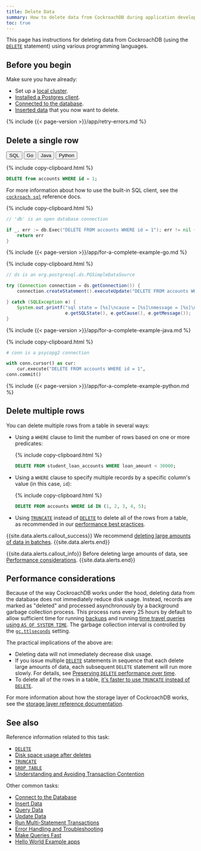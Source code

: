 ```yaml
---
title: Delete Data
summary: How to delete data from CockroachDB during application development
toc: true
---
```


This page has instructions for deleting data from CockroachDB (using the [`DELETE`](update.html) statement) using various programming languages.

## Before you begin

Make sure you have already:

- Set up a [local cluster](secure-a-cluster.html).
- [Installed a Postgres client](install-client-drivers.html).
- [Connected to the database](connect-to-the-database.html).
- [Inserted data](insert-data.html) that you now want to delete.

{% include {{< page-version >}}/app/retry-errors.md %}

## Delete a single row

<div class="filters filters__code clearfix">
  <button class="filter-button" data-scope="sql">SQL</button>
  <button class="filter-button" data-scope="go">Go</button>
  <button class="filter-button" data-scope="java">Java</button>
  <button class="filter-button" data-scope="python">Python</button>
</div>

<section class="filter-content" markdown="1" data-scope="sql">

{% include copy-clipboard.html %}
~~~ sql
DELETE from accounts WHERE id = 1;
~~~

For more information about how to use the built-in SQL client, see the [`cockroach sql`](cockroach-sql.html) reference docs.

</section>

<section class="filter-content" markdown="1" data-scope="go">

{% include copy-clipboard.html %}
~~~ go
// 'db' is an open database connection

if _, err := db.Exec("DELETE FROM accounts WHERE id = 1"); err != nil {
    return err
}
~~~

{% include {{< page-version >}}/app/for-a-complete-example-go.md %}

</section>

<section class="filter-content" markdown="1" data-scope="java">

{% include copy-clipboard.html %}
~~~ java
// ds is an org.postgresql.ds.PGSimpleDataSource

try (Connection connection = ds.getConnection()) {
    connection.createStatement().executeUpdate("DELETE FROM accounts WHERE id = 1");

} catch (SQLException e) {
    System.out.printf("sql state = [%s]\ncause = [%s]\nmessage = [%s]\n",
                      e.getSQLState(), e.getCause(), e.getMessage());
}
~~~

{% include {{< page-version >}}/app/for-a-complete-example-java.md %}

</section>

<section class="filter-content" markdown="1" data-scope="python">

{% include copy-clipboard.html %}
~~~ python
# conn is a psycopg2 connection

with conn.cursor() as cur:
    cur.execute("DELETE FROM accounts WHERE id = 1",
conn.commit()
~~~

{% include {{< page-version >}}/app/for-a-complete-example-python.md %}

</section>

## Delete multiple rows

You can delete multiple rows from a table in several ways:

- Using a `WHERE` clause to limit the number of rows based on one or more predicates:

    {% include copy-clipboard.html %}
    ~~~ sql
    DELETE FROM student_loan_accounts WHERE loan_amount < 30000;
    ~~~

- Using a `WHERE` clause to specify multiple records by a specific column's value (in this case, `id`):

    {% include copy-clipboard.html %}
    ~~~ sql
    DELETE FROM accounts WHERE id IN (1, 2, 3, 4, 5);
    ~~~

- Using [`TRUNCATE`](truncate.html) instead of [`DELETE`](delete.html) to delete all of the rows from a table, as recommended in our [performance best practices](performance-best-practices-overview.html#use-truncate-instead-of-delete-to-delete-all-rows-in-a-table).

{{site.data.alerts.callout_success}}
We recommend [deleting large amounts of data in batches](delete.html#batch-deletes).
{{site.data.alerts.end}}

{{site.data.alerts.callout_info}}
Before deleting large amounts of data, see [Performance considerations](#performance-considerations).
{{site.data.alerts.end}}

## Performance considerations

Because of the way CockroachDB works under the hood, deleting data from the database does not immediately reduce disk usage.  Instead, records are marked as "deleted" and processed asynchronously by a background garbage collection process.  This process runs every 25 hours by default to allow sufficient time for running [backups](backup-and-restore.html) and running [time travel queries using `AS OF SYSTEM TIME`](as-of-system-time.html).  The garbage collection interval is controlled by the [`gc.ttlseconds`](configure-replication-zones.html#replication-zone-variables) setting.

The practical implications of the above are:

- Deleting data will not immediately decrease disk usage.
- If you issue multiple [`DELETE`](delete.html) statements in sequence that each delete large amounts of data, each subsequent `DELETE` statement will run more slowly. For details, see [Preserving `DELETE` performance over time](delete.html#preserving-delete-performance-over-time).
- To delete all of the rows in a table, [it's faster to use `TRUNCATE` instead of `DELETE`](performance-best-practices-overview.html#use-truncate-instead-of-delete-to-delete-all-rows-in-a-table).

For more information about how the storage layer of CockroachDB works, see the [storage layer reference documentation](architecture/storage-layer.html).

## See also

Reference information related to this task:

- [`DELETE`](delete.html)
- [Disk space usage after deletes](delete.html#disk-space-usage-after-deletes)
- [`TRUNCATE`](truncate.html)
- [`DROP TABLE`](drop-table.html)
- [Understanding and Avoiding Transaction Contention](performance-best-practices-overview.html#understanding-and-avoiding-transaction-contention)

Other common tasks:

- [Connect to the Database](connect-to-the-database.html)
- [Insert Data](insert-data.html)
- [Query Data](query-data.html)
- [Update Data](update-data.html)
- [Run Multi-Statement Transactions](run-multi-statement-transactions.html)
- [Error Handling and Troubleshooting](error-handling-and-troubleshooting.html)
- [Make Queries Fast][fast]
- [Hello World Example apps](hello-world-example-apps.html)

<!-- Reference Links -->

[selection]: selection-queries.html
[manual]: manual-deployment.html
[orchestrated]: orchestration.html
[fast]: make-queries-fast.html
[paginate]: selection-queries.html#paginate-through-limited-results
[joins]: joins.html
